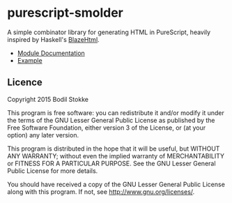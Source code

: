 # purescript-smolder

A simple combinator library for generating HTML in PureScript, heavily inspired by Haskell's [BlazeHtml](http://jaspervdj.be/blaze/).

- [Module Documentation](docs/Text/Smolder/)
- [Example](test/Main.purs)

## Licence

Copyright 2015 Bodil Stokke

This program is free software: you can redistribute it and/or modify
it under the terms of the GNU Lesser General Public License as
published by the Free Software Foundation, either version 3 of the
License, or (at your option) any later version.

This program is distributed in the hope that it will be useful, but
WITHOUT ANY WARRANTY; without even the implied warranty of
MERCHANTABILITY or FITNESS FOR A PARTICULAR PURPOSE. See the GNU
Lesser General Public License for more details.

You should have received a copy of the GNU Lesser General Public
License along with this program. If not, see
<http://www.gnu.org/licenses/>.
